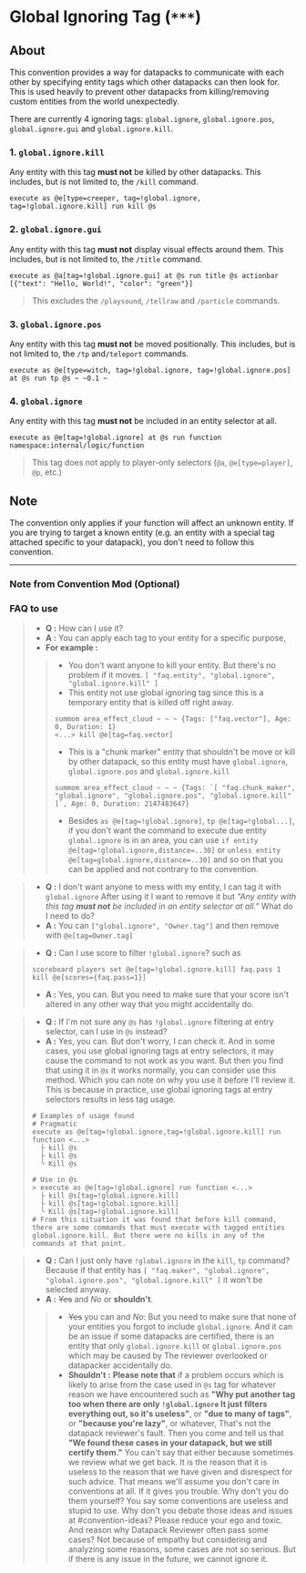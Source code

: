 # Global Ignoring Tag (`***`)

## About

This convention provides a way for datapacks to communicate with each other by specifying entity tags which other datapacks can then look for. This is used heavily to prevent other datapacks from killing/removing custom entities from the world unexpectedly.

There are currently 4 ignoring tags: `global.ignore`, `global.ignore.pos`, `global.ignore.gui` and `global.ignore.kill`.

### 1. `global.ignore.kill`

Any entity with this tag **must not** be killed by other datapacks. This includes, but is not limited to, the `/kill` command.

```mcfunction
execute as @e[type=creeper, tag=!global.ignore, tag=!global.ignore.kill] run kill @s
```

### 2. `global.ignore.gui`

Any entity with this tag **must not** display visual effects around them. This includes, but is not limited to, the `/title` command.

```mcfunction
execute as @a[tag=!global.ignore.gui] at @s run title @s actionbar [{"text": "Hello, World!", "color": "green"}]
```

> This excludes the `/playsound`, `/tellraw` and `/particle` commands.

### 3. `global.ignore.pos`

Any entity with this tag **must not** be moved positionally. This includes, but is not limited to, the `/tp` and`/teleport` commands.

```mcfunction
execute as @e[type=witch, tag=!global.ignore, tag=!global.ignore.pos] at @s run tp @s ~ ~0.1 ~
```

### 4. `global.ignore`

Any entity with this tag **must not** be included in an entity selector at all.

```mcfunction
execute as @e[tag=!global.ignore] at @s run function namespace:internal/logic/function
```

> This tag does not apply to player-only selectors (`@a`, `@e[type=player]`, `@p`, etc.)  

## Note

The convention only applies if your function will affect an unknown entity. If you are trying to target a known entity (e.g. an entity with a special tag attached specific to your datapack), you don't need to follow this convention.

--------------------

### **Note from Convention Mod (Optional)**

### **FAQ to use**

> - **Q :** How can I use it? 
> - **A :** You can apply each tag to your entity for a specific purpose, 
> - **For example :**
>> - You don't want anyone to kill your entity. But there's no problem if it moves. `[ "faq.entity", "global.ignore", "global.ignore.kill" ]`
>> - This entity not use global ignoring tag since this is a temporary entity that is killed off right away.
>> ```mcfunction
>> summom area_effect_cloud ~ ~ ~ {Tags: ["faq.vector"], Age: 0, Duration: 1}
>> <...> kill @e[tag=faq.vector]
>> ```
>> - This is a "chunk marker" entity that shouldn't be move or kill by other datapack, so this entity must have `global.ignore`, `global.ignore.pos` and `global.ignore.kill`
>> ```mcfunction
>> summom area_effect_cloud ~ ~ ~ {Tags: `[ "faq.chunk_maker", "global.ignore", "global.ignore.pos", "global.ignore.kill" ]`, Age: 0, Duration: 2147483647}
>> ```
>> - Besides `as @e[tag=!global.ignore]`, `tp @e[tag=!global...]`, if you don't want the command to execute due entity `global.ignore` is in an area, you can use `if entity @e[tag=!global.ignore,distance=..30]` or `unless entity @e[tag=global.ignore,distance=..30]` and so on that you can be applied and not contrary to the convention.

> - **Q :** I don't want anyone to mess with my entity, I can tag it with `global.ignore` After using it I want to remove it but *"Any entity with this tag **must not** be included in an entity selector at all."* What do I need to do?
> - **A :** You can `["global.ignore", "Owner.tag"]` and then remove with `@e[tag=Owner.tag]`

> - **Q :** Can I use score to filter `!global.ignore`?
such as 
>```mcfunction
> scoreboard players set @e[tag=!global.ignore.kill] faq.pass 1
> kill @e[scores={faq.pass=1}]
>```
> - **A :** Yes, you can. But you need to make sure that your score isn't altered in any other way that you might accidentally do.

> - **Q :** If I'm not sure any `@s` has `!global.ignore` filtering at entry selector, can I use in `@s` instead?
> - **A :** Yes, you can. But don't worry, I can check it. And in some cases, you use global ignoring tags at entry selectors, it may cause the command to not work as you want. But then you find that using it in `@s` it works normally, you can consider use this method. Which you can note on why you use it before I'll review it. This is because in practice, use global ignoring tags at entry selectors results in less tag usage.
>```mcfunction
> # Examples of usage found
> # Pragmatic
> execute as @e[tag=!global.ignore,tag=!global.ignore.kill] run function <...>
>   ├ kill @s
>   ├ kill @s
>   ╰ Kill @s
>
> # Use in @s
> > execute as @e[tag=!global.ignore] run function <...>
>   ├ kill @s[tag=!global.ignore.kill]
>   ├ kill @s[tag=!global.ignore.kill]
>   ╰ Kill @s[tag=!global.ignore.kill]
> # From this situation it was found that before kill command, there are some commands that must execute with tagged entities global.ignore.kill. But there were no kills in any of the commands at that point.
>```

> - **Q :** Can I just only have `!global.ignore` in the `kill`, `tp` command? Because if that entity has `[ "faq.maker", "global.ignore", "global.ignore.pos", "global.ignore.kill" ]` it won't be selected anyway. 
> - **A :** ~~Yes~~ and *No* or **shouldn't**. 
>> - ~~Yes~~ you can and *No*: But you need to make sure that none of your entities you forgot to include `global.ignore`. And it can be an issue if some datapacks are certified, there is an entity that only `global.ignore.kill` or `global.ignore.pos` which may be caused by The reviewer overlooked or datapacker accidentally do.
>> - **Shouldn't :** **Please note that** if a problem occurs which is likely to arise from the case used in `@s` tag for whatever reason we have encountered such as **"Why put another tag too when there are only `!global.ignore` It just filters everything out, so it's useless"**, or **"due to many of tags"**, or **"because you're lazy"**, or whatever, That's not the datapack reviewer's fault. Then you come and tell us that **"We found these cases in your datapack, but we still certify them."** You can't say that either because sometimes we review what we get back. It is the reason that it is useless to the reason that we have given and disrespect for such advice. That means we'll assume you don't care in conventions at all. If it gives you trouble. Why don't you do them yourself? You say some conventions are useless and stupid to use. Why don't you debate those ideas and issues at #convention-ideas? Please reduce your ego and toxic. And reason why Datapack Reviewer often pass some cases? Not because of empathy but considering and analyzing some reasons, some cases are not so serious. But if there is any issue in the future, we cannot ignore it.